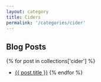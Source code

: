 ```yaml
---
layout: category
title: Ciders
permalink: '/categories/cider'
---
```


## Blog Posts

{% for post in collections['cider'] %}
  * <a href="{{post.url}}"  target="_self">{{ post.title }}</a>
{% endfor %}
